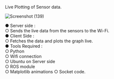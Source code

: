 Live Plotting of Sensor data.  

![Screenshot (139)](https://github.com/user-attachments/assets/83d42ff3-994d-4fdf-a67e-5b25e52ee368)

● Server side :    
  ○ Sends the live data from the sensors to the Wi-Fi.   
● Client Side :   
  ○ Fetches the data and plots the graph live.     
● Tools Required :    
  ○ Python    
  ○ Wifi connection   
  ○  Ubuntu on Server side    
  ○ ROS   module  
  ○ Matplotlib animations 
  ○ Socket code.  
